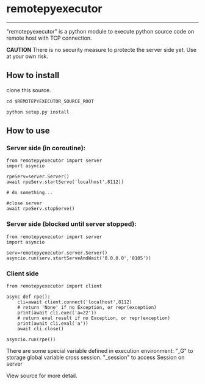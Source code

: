 # remotepyexecutor
---

"remotepyexecutor" is a python module to execute python source code on remote host with TCP connection.

**CAUTION** There is no security measure to protecte the server side yet. Use at your own risk.

## How to install

clone this source.
```
cd $REMOTEPYEXECUTOR_SOURCE_ROOT

python setup.py install
```

## How to use

### Server side (in coroutine):

```
from remotepyexecutor import server
import asyncio

rpeServ=server.Server()
await rpeServ.startServe('localhost',8112))

# do something...

#close server
await rpeServ.stopServe()
```

### Server side (blocked until server stopped):

```
from remotepyexecutor import server
import asyncio

serv=remotepyexecutor.server.Server()
asyncio.run(serv.startServeAndWait('0.0.0.0','8105'))
```


### Client side

```
from remotepyexecutor import client

async def rpe():
	cli=await client.connect('localhost',8112)
	# return 'None' if no Exception, or repr(exception)
	print(await cli.exec('a=22'))
	# return eval result if no Exception, or repr(exception)
	print(await cli.eval('a'))
	await cli.close()

asyncio.run(rpe())
```



There are some special variable defined in execution environment:
 "_G" to storage global variable cross session. 
 "_session" to access Session on server 
 
View source for more detail.
